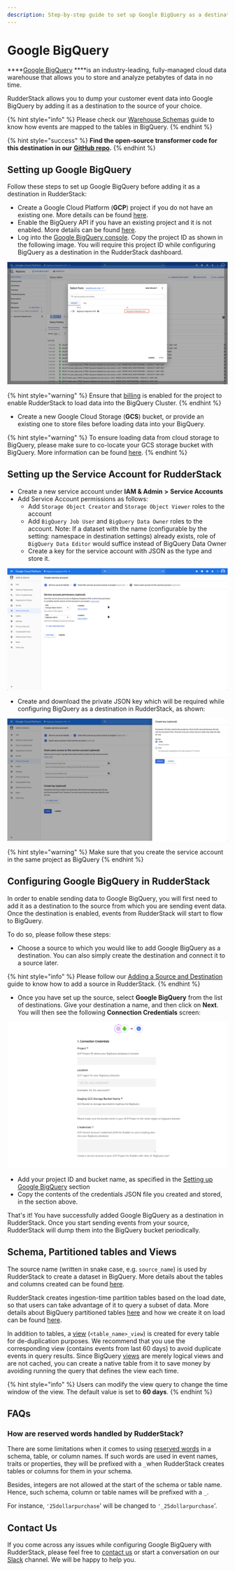 ```yaml
---
description: Step-by-step guide to set up Google BigQuery as a destination in RudderStack.
---
```


# Google BigQuery

\*\*\*\*[Google BigQuery](https://cloud.google.com/bigquery) ****is an industry-leading, fully-managed cloud data warehouse that allows you to store and analyze petabytes of data in no time.

RudderStack allows you to dump your customer event data into Google BigQuery by adding it as a destination to the source of your choice.

{% hint style="info" %}
Please check our [Warehouse Schemas](https://docs.rudderstack.com/data-warehouse-integration-guides/warehouse-schemas) guide to know how events are mapped to the tables in BigQuery.
{% endhint %}

{% hint style="success" %}
**Find the open-source transformer code for this destination in our** [**GitHub repo**](https://github.com/rudderlabs/rudder-transformer/tree/master/v0/destinations/bq)**.**
{% endhint %}

## **Setting up Google BigQuery**

Follow these steps to set up Google BigQuery before adding it as a destination in RudderStack:

* Create a Google Cloud Platform \(**GCP**\) project if you do not have an existing one. More details can be found [here](https://cloud.google.com/resource-manager/docs/creating-managing-projects?hl=en&ref_topic=6158848&visit_id=637219216155418807-3094012232&rd=1).
* Enable the BigQuery API if you have an existing project and it is not enabled. More details can be found [here](https://cloud.google.com/bigquery/docs/quickstarts/quickstart-web-ui).
* Log into the [Google BigQuery console](https://console.cloud.google.com/). Copy the project ID as shown in the following image. You will require this project ID while configuring BigQuery as a destination in the RudderStack dashboard.

![Project ID \(highlighted\)](../.gitbook/assets/screenshot-2020-04-08-at-11.36.30-am.png)

{% hint style="warning" %}
Ensure that [billing](https://cloud.google.com/billing/docs/how-to/modify-project) is enabled for the project to enable RudderStack to load data into the BigQuery Cluster.
{% endhint %}

* Create a new Google Cloud Storage \(**GCS**\) bucket, or provide an existing one to store files before loading data into your BigQuery.

{% hint style="warning" %}
To ensure loading data from cloud storage to BigQuery, please make sure to co-locate your GCS storage bucket with BigQuery. More information can be found [here](https://cloud.google.com/bigquery/docs/loading-data-cloud-storage#data-locations). 
{% endhint %}

## Setting up the Service Account for RudderStack

* Create a new service account under **IAM & Admin** **&gt;** **Service Accounts**
* Add Service Account permissions as follows:
  * Add `Storage Object Creator` and `Storage Object Viewer` roles to the account
  * Add `BigQuery Job User` and `BigQuery Data Owner` roles to the account. Note: If a dataset with the name \(configurable by the setting: namespace in destination settings\) already exists, role of `BigQuery Data Editor` would suffice instead of BigQuery Data Owner
  * Create a key for the service account with JSON as the type and store it.

![Service account permissions](../.gitbook/assets/screenshot-2020-04-08-at-12.09.07-pm%20%281%29%20%281%29%20%281%29%20%281%29%20%281%29%20%281%29%20%281%29%20%281%29%20%281%29%20%281%29.png)

* Create and download the private JSON key which will be required while configuring BigQuery as a destination in RudderStack, as shown:

![JSON key required for the RudderStack UI](../.gitbook/assets/screenshot-2020-04-08-at-12.09.32-pm%20%281%29.png)

{% hint style="warning" %}
Make sure that you create the service account in the same project as BigQuery 
{% endhint %}

## **Configuring Google BigQuery in RudderStack**

In order to enable sending data to Google BigQuery, you will first need to add it as a destination to the source from which you are sending event data. Once the destination is enabled, events from RudderStack will start to flow to BigQuery. 

To do so, please follow these steps:

* Choose a source to which you would like to add Google BigQuery as a destination. You can also simply create the destination and connect it to a source later.

{% hint style="info" %}
Please follow our [Adding a Source and Destination](https://docs.rudderstack.com/how-to-guides/adding-source-and-destination-rudderstack) guide to know how to add a source in RudderStack.
{% endhint %}

* Once you have set up the source, select **Google BigQuery** from the list of destinations. Give your destination a name, and then click on **Next**. You will then see the following **Connection Credentials** screen:

![Google BigQuery Configuration Settings in RudderStack](../.gitbook/assets/image%20%2852%29.png)

* Add your project ID and bucket name, as specified in the [Setting up Google BigQuery](https://docs.rudderstack.com/destinations/google-bigquery#setting-up-google-bigquery) section
* Copy the contents of the credentials JSON file you created and stored, in the section above.

That's it! You have successfully added Google BigQuery as a destination in RudderStack. Once you start sending events from your source, RudderStack will dump them into the BigQuery bucket periodically.

## Schema, Partitioned tables and Views

The source name \(written in snake case, e.g. `source_name`\) is used by RudderStack to create a dataset in BigQuery. More details about the tables and columns created can be found [here](https://docs.rudderstack.com/data-warehouse-integration-guides/warehouse-schemas).

RudderStack creates ingestion-time partition tables based on the load date, so that users can take advantage of it to query a subset of data. More details about BigQuery partitioned tables [here](https://cloud.google.com/bigquery/docs/partitioned-tables) and how we create it on load can be found [here](https://cloud.google.com/bigquery/docs/creating-partitioned-tables#creating_an_ingestion-time_partitioned_table_when_loading_data).

In addition to tables, a [view](https://cloud.google.com/bigquery/docs/views-intro) \(`<table_name>_view`\) is created for every table for de-duplication purposes. We recommend that you use the corresponding view \(contains events from last 60 days\) to avoid duplicate events in query results. Since BigQuery [views](https://cloud.google.com/bigquery/docs/views-intro#view_pricing) are merely logical views and are not cached, you can create a native table from it to save money by avoiding running the query that defines the view each time.   

{% hint style="info" %}
Users can modify the view query to change the time window of the view. The default value is set to **60 days**.
{% endhint %}

## FAQs

### How are reserved words handled by RudderStack? <a id="how-are-reserved-words-handled"></a>

There are some limitations when it comes to using [reserved words](https://cloud.google.com/bigquery/docs/reference/standard-sql/lexical#reserved_keywords) in a schema, table, or column names. If such words are used in event names, traits or properties, they will be prefixed with a `_`when RudderStack creates tables or columns for them in your schema.

Besides, integers are not allowed at the start of the schema or table name. Hence, such schema, column or table names will be prefixed with a `_`.

For instance, `'25dollarpurchase`' will be changed to `'_25dollarpurchase`'.

## Contact Us

If you come across any issues while configuring Google BigQuery with RudderStack, please feel free to [contact us](mailto:%20docs@rudderstack.com) or start a conversation on our [Slack](https://resources.rudderstack.com/join-rudderstack-slack) channel. We will be happy to help you.  


